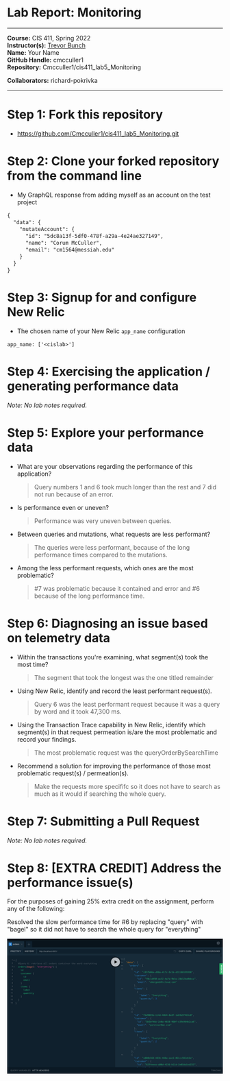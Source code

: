 # Lab Report: Monitoring
___
**Course:** CIS 411, Spring 2022  
**Instructor(s):** [Trevor Bunch](https://github.com/trevordbunch)  
**Name:** Your Name  
**GitHub Handle:** cmcculler1  
**Repository:**  Cmcculler1/cis411_lab5_Monitoring
 
**Collaborators:** 
richard-pokrivka
___

# Step 1: Fork this repository
- https://github.com/Cmcculler1/cis411_lab5_Monitoring.git

# Step 2: Clone your forked repository from the command line
- My GraphQL response from adding myself as an account on the test project
```
{
  "data": {
    "mutateAccount": {
      "id": "5dc8a13f-5df0-478f-a29a-4e24ae327149",
      "name": "Corum McCuller",
      "email": "cm1564@messiah.edu"
    }
  }
}
```

# Step 3: Signup for and configure New Relic
- The chosen name of your New Relic ```app_name``` configuration
```
app_name: ['<cislab>']
```

# Step 4: Exercising the application / generating performance data

_Note: No lab notes required._

# Step 5: Explore your performance data
* What are your observations regarding the performance of this application? 
  > Query numbers 1 and 6 took much longer than the rest and 7 did not run because of an error.
* Is performance even or uneven? 
  > Performance was very uneven between queries. 
* Between queries and mutations, what requests are less performant? 
  > The queries were less performant, because of the long performance times compared to the mutations.
* Among the less performant requests, which ones are the most problematic?
  > #7 was problematic because it contained and error and #6 because of the long performance time. 

# Step 6: Diagnosing an issue based on telemetry data
* Within the transactions you're examining, what segment(s) took the most time?
  > The segment that took the longest was the one titled remainder
* Using New Relic, identify and record the least performant request(s).
  > Query 6 was the least performant request because it was a query by word and it took 47,300 ms.
* Using the Transaction Trace capability in New Relic, identify which segment(s) in that request permeation is/are the most problematic and record your findings.
  > The most problematic request was the queryOrderBySearchTime
* Recommend a solution for improving the performance of those most problematic request(s) / permeation(s).
  > Make the requests more specififc so it does not have to search as much as it would if searching the whole query.

# Step 7: Submitting a Pull Request
_Note: No lab notes required._

# Step 8: [EXTRA CREDIT] Address the performance issue(s)
For the purposes of gaining 25% extra credit on the assignment, perform any of the following:

Resolved the slow performance time for #6 by replacing "query" with "bagel" so it did not have to search the whole query for "everything"

![extracredit](../assets/Extracredit.png)